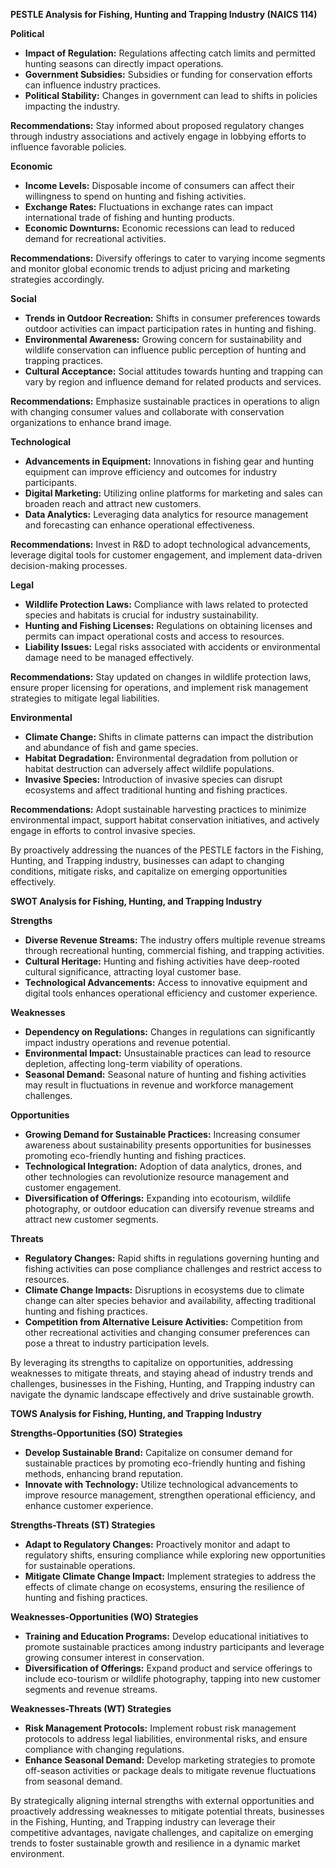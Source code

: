 **PESTLE Analysis for Fishing, Hunting and Trapping Industry (NAICS 114)**

**Political**
- **Impact of Regulation:** Regulations affecting catch limits and permitted hunting seasons can directly impact operations.
- **Government Subsidies:** Subsidies or funding for conservation efforts can influence industry practices.
- **Political Stability:** Changes in government can lead to shifts in policies impacting the industry.
  
**Recommendations:** Stay informed about proposed regulatory changes through industry associations and actively engage in lobbying efforts to influence favorable policies.

**Economic**
- **Income Levels:** Disposable income of consumers can affect their willingness to spend on hunting and fishing activities.
- **Exchange Rates:** Fluctuations in exchange rates can impact international trade of fishing and hunting products.
- **Economic Downturns:** Economic recessions can lead to reduced demand for recreational activities.

**Recommendations:** Diversify offerings to cater to varying income segments and monitor global economic trends to adjust pricing and marketing strategies accordingly.

**Social**
- **Trends in Outdoor Recreation:** Shifts in consumer preferences towards outdoor activities can impact participation rates in hunting and fishing.
- **Environmental Awareness:** Growing concern for sustainability and wildlife conservation can influence public perception of hunting and trapping practices.
- **Cultural Acceptance:** Social attitudes towards hunting and trapping can vary by region and influence demand for related products and services.

**Recommendations:** Emphasize sustainable practices in operations to align with changing consumer values and collaborate with conservation organizations to enhance brand image.

**Technological**
- **Advancements in Equipment:** Innovations in fishing gear and hunting equipment can improve efficiency and outcomes for industry participants.
- **Digital Marketing:** Utilizing online platforms for marketing and sales can broaden reach and attract new customers.
- **Data Analytics:** Leveraging data analytics for resource management and forecasting can enhance operational effectiveness.

**Recommendations:** Invest in R&D to adopt technological advancements, leverage digital tools for customer engagement, and implement data-driven decision-making processes.

**Legal**
- **Wildlife Protection Laws:** Compliance with laws related to protected species and habitats is crucial for industry sustainability.
- **Hunting and Fishing Licenses:** Regulations on obtaining licenses and permits can impact operational costs and access to resources.
- **Liability Issues:** Legal risks associated with accidents or environmental damage need to be managed effectively.

**Recommendations:** Stay updated on changes in wildlife protection laws, ensure proper licensing for operations, and implement risk management strategies to mitigate legal liabilities.

**Environmental**
- **Climate Change:** Shifts in climate patterns can impact the distribution and abundance of fish and game species.
- **Habitat Degradation:** Environmental degradation from pollution or habitat destruction can adversely affect wildlife populations.
- **Invasive Species:** Introduction of invasive species can disrupt ecosystems and affect traditional hunting and fishing practices.

**Recommendations:** Adopt sustainable harvesting practices to minimize environmental impact, support habitat conservation initiatives, and actively engage in efforts to control invasive species.

By proactively addressing the nuances of the PESTLE factors in the Fishing, Hunting, and Trapping industry, businesses can adapt to changing conditions, mitigate risks, and capitalize on emerging opportunities effectively.

**SWOT Analysis for Fishing, Hunting, and Trapping Industry**

**Strengths**
- **Diverse Revenue Streams:** The industry offers multiple revenue streams through recreational hunting, commercial fishing, and trapping activities.
- **Cultural Heritage:** Hunting and fishing activities have deep-rooted cultural significance, attracting loyal customer base.
- **Technological Advancements:** Access to innovative equipment and digital tools enhances operational efficiency and customer experience.

**Weaknesses**
- **Dependency on Regulations:** Changes in regulations can significantly impact industry operations and revenue potential.
- **Environmental Impact:** Unsustainable practices can lead to resource depletion, affecting long-term viability of operations.
- **Seasonal Demand:** Seasonal nature of hunting and fishing activities may result in fluctuations in revenue and workforce management challenges.

**Opportunities**
- **Growing Demand for Sustainable Practices:** Increasing consumer awareness about sustainability presents opportunities for businesses promoting eco-friendly hunting and fishing practices.
- **Technological Integration:** Adoption of data analytics, drones, and other technologies can revolutionize resource management and customer engagement.
- **Diversification of Offerings:** Expanding into ecotourism, wildlife photography, or outdoor education can diversify revenue streams and attract new customer segments.

**Threats**
- **Regulatory Changes:** Rapid shifts in regulations governing hunting and fishing activities can pose compliance challenges and restrict access to resources.
- **Climate Change Impacts:** Disruptions in ecosystems due to climate change can alter species behavior and availability, affecting traditional hunting and fishing practices.
- **Competition from Alternative Leisure Activities:** Competition from other recreational activities and changing consumer preferences can pose a threat to industry participation levels.

By leveraging its strengths to capitalize on opportunities, addressing weaknesses to mitigate threats, and staying ahead of industry trends and challenges, businesses in the Fishing, Hunting, and Trapping industry can navigate the dynamic landscape effectively and drive sustainable growth.

**TOWS Analysis for Fishing, Hunting, and Trapping Industry**

**Strengths-Opportunities (SO) Strategies**
- **Develop Sustainable Brand:** Capitalize on consumer demand for sustainable practices by promoting eco-friendly hunting and fishing methods, enhancing brand reputation.
- **Innovate with Technology:** Utilize technological advancements to improve resource management, strengthen operational efficiency, and enhance customer experience.

**Strengths-Threats (ST) Strategies**
- **Adapt to Regulatory Changes:** Proactively monitor and adapt to regulatory shifts, ensuring compliance while exploring new opportunities for sustainable operations.
- **Mitigate Climate Change Impact:** Implement strategies to address the effects of climate change on ecosystems, ensuring the resilience of hunting and fishing practices.

**Weaknesses-Opportunities (WO) Strategies**
- **Training and Education Programs:** Develop educational initiatives to promote sustainable practices among industry participants and leverage growing consumer interest in conservation.
- **Diversification of Offerings:** Expand product and service offerings to include eco-tourism or wildlife photography, tapping into new customer segments and revenue streams.

**Weaknesses-Threats (WT) Strategies**
- **Risk Management Protocols:** Implement robust risk management protocols to address legal liabilities, environmental risks, and ensure compliance with changing regulations.
- **Enhance Seasonal Demand:** Develop marketing strategies to promote off-season activities or package deals to mitigate revenue fluctuations from seasonal demand.

By strategically aligning internal strengths with external opportunities and proactively addressing weaknesses to mitigate potential threats, businesses in the Fishing, Hunting, and Trapping industry can leverage their competitive advantages, navigate challenges, and capitalize on emerging trends to foster sustainable growth and resilience in a dynamic market environment.

